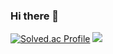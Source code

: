 ### Hi there 👋
[![Solved.ac Profile](http://mazassumnida.wtf/api/generate_badge?boj=windy7271)](https://solved.ac/windy7271)
<img src="https://github-readme-stats.vercel.app/api?username=fa7271&show_icons=true">



